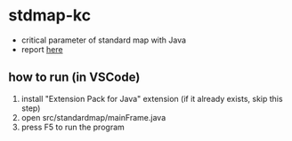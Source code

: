 # stdmap-kc
- critical parameter of standard map with Java
- report [here](./Internship_Report.pdf)

## how to run (in VSCode)
1. install "Extension Pack for Java" extension (if it already exists, skip this step)
2. open src/standardmap/mainFrame.java
3. press F5 to run the program
